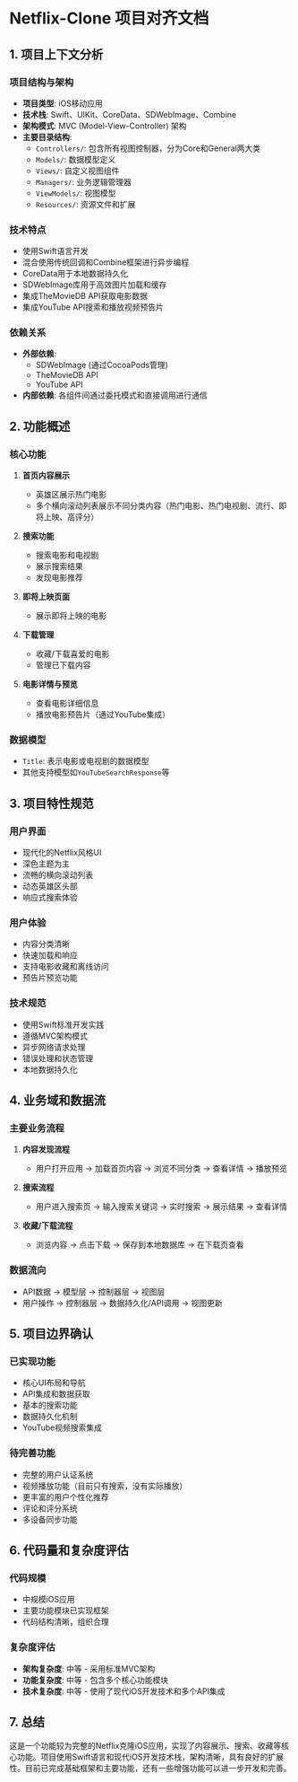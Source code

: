 # Netflix-Clone 项目对齐文档

## 1. 项目上下文分析

### 项目结构与架构
- **项目类型**: iOS移动应用
- **技术栈**: Swift、UIKit、CoreData、SDWebImage、Combine
- **架构模式**: MVC (Model-View-Controller) 架构
- **主要目录结构**:
  - `Controllers/`: 包含所有视图控制器，分为Core和General两大类
  - `Models/`: 数据模型定义
  - `Views/`: 自定义视图组件
  - `Managers/`: 业务逻辑管理器
  - `ViewModels/`: 视图模型
  - `Resources/`: 资源文件和扩展

### 技术特点
- 使用Swift语言开发
- 混合使用传统回调和Combine框架进行异步编程
- CoreData用于本地数据持久化
- SDWebImage库用于高效图片加载和缓存
- 集成TheMovieDB API获取电影数据
- 集成YouTube API搜索和播放视频预告片

### 依赖关系
- **外部依赖**: 
  - SDWebImage (通过CocoaPods管理)
  - TheMovieDB API
  - YouTube API
- **内部依赖**: 各组件间通过委托模式和直接调用进行通信

## 2. 功能概述

### 核心功能
1. **首页内容展示**
   - 英雄区展示热门电影
   - 多个横向滚动列表展示不同分类内容（热门电影、热门电视剧、流行、即将上映、高评分）

2. **搜索功能**
   - 搜索电影和电视剧
   - 展示搜索结果
   - 发现电影推荐

3. **即将上映页面**
   - 展示即将上映的电影

4. **下载管理**
   - 收藏/下载喜爱的电影
   - 管理已下载内容

5. **电影详情与预览**
   - 查看电影详细信息
   - 播放电影预告片（通过YouTube集成）

### 数据模型
- `Title`: 表示电影或电视剧的数据模型
- 其他支持模型如`YouTubeSearchResponse`等

## 3. 项目特性规范

### 用户界面
- 现代化的Netflix风格UI
- 深色主题为主
- 流畅的横向滚动列表
- 动态英雄区头部
- 响应式搜索体验

### 用户体验
- 内容分类清晰
- 快速加载和响应
- 支持电影收藏和离线访问
- 预告片预览功能

### 技术规范
- 使用Swift标准开发实践
- 遵循MVC架构模式
- 异步网络请求处理
- 错误处理和状态管理
- 本地数据持久化

## 4. 业务域和数据流

### 主要业务流程
1. **内容发现流程**
   - 用户打开应用 → 加载首页内容 → 浏览不同分类 → 查看详情 → 播放预览

2. **搜索流程**
   - 用户进入搜索页 → 输入搜索关键词 → 实时搜索 → 展示结果 → 查看详情

3. **收藏/下载流程**
   - 浏览内容 → 点击下载 → 保存到本地数据库 → 在下载页查看

### 数据流向
- API数据 → 模型层 → 控制器层 → 视图层
- 用户操作 → 控制器层 → 数据持久化/API调用 → 视图更新

## 5. 项目边界确认

### 已实现功能
- 核心UI布局和导航
- API集成和数据获取
- 基本的搜索功能
- 数据持久化机制
- YouTube视频搜索集成

### 待完善功能
- 完整的用户认证系统
- 视频播放功能（目前只有搜索，没有实际播放）
- 更丰富的用户个性化推荐
- 评论和评分系统
- 多设备同步功能

## 6. 代码量和复杂度评估

### 代码规模
- 中规模iOS应用
- 主要功能模块已实现框架
- 代码结构清晰，组织合理

### 复杂度评估
- **架构复杂度**: 中等 - 采用标准MVC架构
- **功能复杂度**: 中等 - 包含多个核心功能模块
- **技术复杂度**: 中等 - 使用了现代iOS开发技术和多个API集成

## 7. 总结

这是一个功能较为完整的Netflix克隆iOS应用，实现了内容展示、搜索、收藏等核心功能。项目使用Swift语言和现代iOS开发技术栈，架构清晰，具有良好的扩展性。目前已完成基础框架和主要功能，还有一些增强功能可以进一步开发和完善。